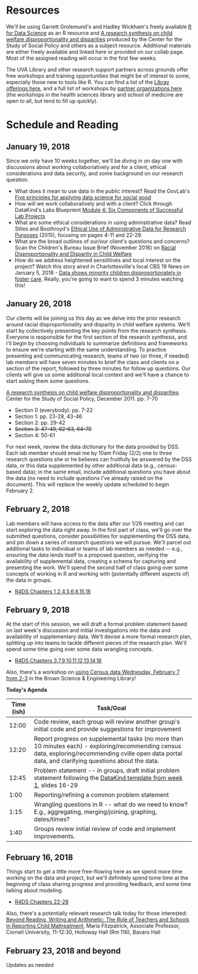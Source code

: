 # Resources

We'll be using Garrett Grolemund's and Hadley Wickham's freely available [R for Data Science](http://r4ds.had.co.nz/) as an R resource and [A research synthesis on child welfare disproportionality and disparities](https://www.cssp.org/publications/child-welfare/alliance/Disparities-and-Disproportionality-in-Child-Welfare_An-Analysis-of-the-Research-December-2011.pdf) produced by the Center for the Study of Social Policy and others as a subject resource. Additional materials are either freely available and linked here or provided on our collab page. Most of the assigned reading will occur in the first few weeks.

The UVA Library and other research support partners across grounds offer free workshops and training opportunities that might be of interest to some, especially those new to tools like R. You can find a list of the [Libray offerings here](http://data.library.virginia.edu/training/), and a full list of workshops by [partner organizations here](http://cadre.virginia.edu/service-detail/education) (the workshops in the health sciences library and school of medicine are open to all, but tend to fill up quickly).

# Schedule and Reading

## January 19, 2018
Since we only have 10 weeks together, we'll be diving in on day one with discussions about working collaboriatively and for a client, ethical considerations and data security, and some background on our research question. 

* What does it mean to use data in the public interest? Read the GovLab's [Five principles for applying data science for social good](http://thegovlab.org/five-principles-for-applying-data-science-for-social-good/)
* How will we work collaboratively and with a client? Click through DataKind's Labs Blueprient [Module 4: Six Components of Successful Lab Projects](http://www.datakind.org/blog/introducing-our-new-labs-blueprint)
* What are some ethical considerations in using adminsitrative data? Read Stiles and Boothroyd's [Ethical Use of Administrative Data for Research Purposes](https://www.aisp.upenn.edu/wp-content/uploads/2015/09/0033_12_SP2_Ethical_Admin_Data_001.pdf) (2015), focusing on pages 4-11 and 22-29.
* What are the broad outlines of our/our client's questions and concerns? Scan the Children's Bureau Issue Brief (November 2016) on [Racial Disproportionality and Disparity in Child Welfare](https://www.childwelfare.gov/pubPDFs/racial_disproportionality.pdf)
* How do we address heightened sensititives and local interest on the project? Watch this story aired in Charlottesville's local CBS 19 News on January 5, 2018 - [Data shows minority children disproportionately in foster care](http://www.newsplex.com/content/news/Data-shows-minority-children-disproportionately-in-foster-care-468157653.html). Really, you're going to want to spend 3 minutes watching this!

## January 26, 2018
Our clients will be joining us this day as we delve into the prior research around racial disproportionality and disparity in child welfare systems. We'll start by collectively presenting the key points from the research synthesis. Everyone is responsible for the first section of the research synthesis, and I'll begin by choosing individuals to summarize definitions and frameworks to ensure we're starting with the same understanding. To practice presenting and communicating research, teams of two (or three, if needed) lab members will have seven minutes to brief the class and clients on a section of the report, followed by three minutes for follow up questions. Our clients will give us some additional local context and we'll have a chance to start asking them some questions.

[A research synthesis on child welfare disproportionality and disparities](https://www.cssp.org/publications/child-welfare/alliance/Disparities-and-Disproportionality-in-Child-Welfare_An-Analysis-of-the-Research-December-2011.pdf). Center for the Study of Social Policy, December 2011. pp. 7-70
* Section 0 (everybody): pp. 7-22
* Section 1: pp. 23-28, 43-46
* Section 2: pp. 29-42 
* ~~Section 3: 47-49, 62-63, 64-70~~
* Section 4: 50-61 

For next week, review the data dictionary for the data provided by DSS. Each lab member should email me by 10am Friday (2/2) one to three research questions she or he believes can fruitfully be answered by the DSS data, or this data supplemented by other additional data (e.g., census-based data); in the same email, include additional questions you have about the data (no need to include questions I've already raised on the document). This will replace the weekly update scheduled to begin February 2.

## February 2, 2018
Lab members will have access to the data after our 1/26 meeting and can start exploring the data right away. In the first part of class, we'll go over the submitted questions, consider possibilities for supplementing the DSS data, and pin down a series of research questions we will pursue. We'll parcel out additional tasks to individual or teams of lab members as needed -- e.g., ensuring the data lends itself to a proposed question, verifying the availability of supplemental data, creating a schema for capturing and presenting the work. We'll spend the second half of class going over some concepts of working in R and working with (potentially different aspects of) the data in groups.
* [R4DS Chapters 1,2,4,5,6,8,15,18](http://r4ds.had.co.nz/introduction.html)

## February 9, 2018
At the start of this session, we will draft a formal problem statement based on last week's discussion and initial investigations into the data and availability of supplementary data. We'll devise a more formal research plan, splitting up into teams to tackle different pieces of the research plan. We'll spend some time going over some data wrangling concepts.
* [R4DS Chapters 3,7,9,10,11,12,13,14,16](http://r4ds.had.co.nz/wrangle-intro.html)

Also, there's a workshop on [using Census data Wednesday, February 7 from 2-3](http://cal.lib.virginia.edu/event/3793601) in the Brown Science & Engineering Library!

**Today's Agenda**

Time (ish) | Task/Goal
--- | ---
12:00 | Code review, each group will review another group's initial code and provide suggestions for improvement
12:20 | Report progress on supplemental tasks (no more than 10 minutes each) - exploring/recommending census data, exploring/recommending cville open data portal data, and clarifying questions about the data.
12:45 | Problem statement -- in groups, draft initial problem statement following the [DataKind template from week 1](https://drive.google.com/file/d/0Bxn_Q60v2F7wM01GcU9rbXVXRjQ/view), slides 16-29
1:00 | Reporting/refining a common problem statement
1:15 | Wrangling questions in R -- what do we need to know? E.g., aggregating, merging/joining, graphing, dates/times? 
1:40 | Groups review initial review of code and implement improvements.

## February 16, 2018
Things start to get a little more free-flowing here as we spend more time working on the data and project, but we'll definitely spend tome time at the beginning of class sharing progress and providing feedback, and some time talking about modeling.
  * [R4DS Chapters 22-28](http://r4ds.had.co.nz/model-intro.html)

Also, there's a potentially relevant research talk today for those interested: [Beyond Reading, Writing and Arithmetic: The Role of Teachers and Schools in Reporting Child Maltreatment](https://curry.virginia.edu/faculty-research/join-us/curry-education-research-lectureship-series), Maria Fitzpatrick, Associate Professor, Cornell University, 11-12:30, Holloway Hall (Rm 116), Bavaro Hall

## February 23, 2018 and beyond
Updates as needed
